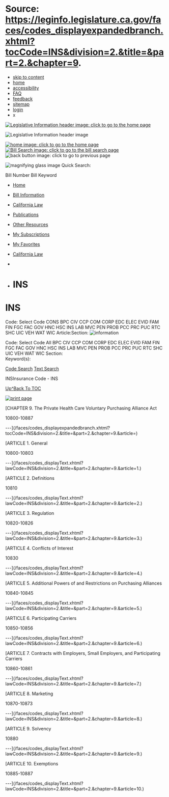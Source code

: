 # Source: https://leginfo.legislature.ca.gov/faces/codes_displayexpandedbranch.xhtml?tocCode=INS&division=2.&title=&part=2.&chapter=9.

* [skip to content](#content_anchor)
* [home](#)
* [accessibility](#)
* [FAQ](#)
* [feedback](#)
* [sitemap](#)
* [login](#)
* x

[![Legislative Information header image: click to go to the home page](/resources/images/header_img.png)](#)

![Legislative Information header image](/resources/images/calegis_header_mobile.png)

[![home image: click to go to the home page](/resources/images/header_img_mobile_02.png)](#)[![Bill Search image: click to go to the bill search page](/resources/images/header_img_mobile_025.png)](#)
![back button image: click to go to previous page](/resources/images/header_img_mobile_03.png)

![magnifying glass image](/resources/images/mag_glass.png) Quick Search:

Bill Number
Bill Keyword

* [Home](#)
* [Bill Information](#)
* [California Law](#)
* [Publications](#)
* [Other Resources](#)
* [My Subscriptions](#)
* [My Favorites](#)

* [California Law](/faces/codes.xhtml)
  >>
* >>
* # INS

# INS

Code: Select Code
CONS
BPC
CIV
CCP
COM
CORP
EDC
ELEC
EVID
FAM
FIN
FGC
FAC
GOV
HNC
HSC
INS
LAB
MVC
PEN
PROB
PCC
PRC
PUC
RTC
SHC
UIC
VEH
WAT
WIC
Article:Section:
![information](/resources/images/info_popup.gif)

Code: Select Code
All
BPC
CIV
CCP
COM
CORP
EDC
ELEC
EVID
FAM
FIN
FGC
FAC
GOV
HNC
HSC
INS
LAB
MVC
PEN
PROB
PCC
PRC
PUC
RTC
SHC
UIC
VEH
WAT
WIC
Section:   
Keyword(s):

[Code Search](#)
[Text Search](#)

INSInsurance Code - INS

[Up^](/faces/codes_displayexpandedbranch.xhtml?tocCode=INS&division=2.&title=&part=2.&chapter=9.&article=&goUp=Y)[Back To TOC](/faces/codesTOCSelected.xhtml?tocCode=INS)

[![print page](/resources/images/print_24.gif)](# "Print Bills")

[CHAPTER 9. The Private Health Care Voluntary Purchasing Alliance Act

10800-10887

---](/faces/codes_displayexpandedbranch.xhtml?tocCode=INS&division=2.&title=&part=2.&chapter=9.&article=)

[ARTICLE 1. General

10800-10803

---](/faces/codes_displayText.xhtml?lawCode=INS&division=2.&title=&part=2.&chapter=9.&article=1.)

[ARTICLE 2. Definitions

10810

---](/faces/codes_displayText.xhtml?lawCode=INS&division=2.&title=&part=2.&chapter=9.&article=2.)

[ARTICLE 3. Regulation

10820-10826

---](/faces/codes_displayText.xhtml?lawCode=INS&division=2.&title=&part=2.&chapter=9.&article=3.)

[ARTICLE 4. Conflicts of Interest

10830

---](/faces/codes_displayText.xhtml?lawCode=INS&division=2.&title=&part=2.&chapter=9.&article=4.)

[ARTICLE 5. Additional Powers of and Restrictions on Purchasing Alliances

10840-10845

---](/faces/codes_displayText.xhtml?lawCode=INS&division=2.&title=&part=2.&chapter=9.&article=5.)

[ARTICLE 6. Participating Carriers

10850-10856

---](/faces/codes_displayText.xhtml?lawCode=INS&division=2.&title=&part=2.&chapter=9.&article=6.)

[ARTICLE 7. Contracts with Employers, Small Employers, and Participating Carriers

10860-10861

---](/faces/codes_displayText.xhtml?lawCode=INS&division=2.&title=&part=2.&chapter=9.&article=7.)

[ARTICLE 8. Marketing

10870-10873

---](/faces/codes_displayText.xhtml?lawCode=INS&division=2.&title=&part=2.&chapter=9.&article=8.)

[ARTICLE 9. Solvency

10880

---](/faces/codes_displayText.xhtml?lawCode=INS&division=2.&title=&part=2.&chapter=9.&article=9.)

[ARTICLE 10. Exemptions

10885-10887

---](/faces/codes_displayText.xhtml?lawCode=INS&division=2.&title=&part=2.&chapter=9.&article=10.)
